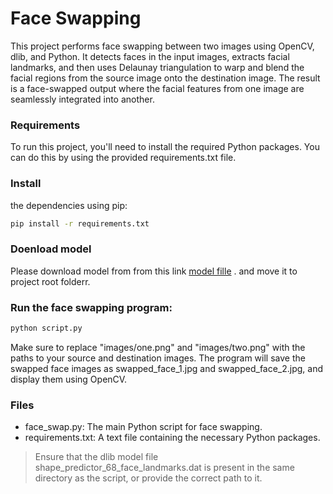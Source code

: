 # Face Swapping
This project performs face swapping between two images using OpenCV, dlib, and Python. It detects faces in the input images, extracts facial landmarks, and then uses Delaunay triangulation to warp and blend the facial regions from the source image onto the destination image. The result is a face-swapped output where the facial features from one image are seamlessly integrated into another.

### Requirements
To run this project, you'll need to install the required Python packages. You can do this by using the provided requirements.txt file.

### Install 
the dependencies using pip:

```bash
pip install -r requirements.txt
```

### Doenload model
Please download model from from this link  [model fille](https://drive.google.com/file/d/12pjNWnRKK0TYW5dBw_MxYP6vrxnDtTxR/view?usp=drive_link) .  and move it to project root folderr.

###  Run the face swapping program:

```bash
python script.py
```

Make sure to replace "images/one.png" and "images/two.png" with the paths to your source and destination images. The program will save the swapped face images as swapped_face_1.jpg and swapped_face_2.jpg, and display them using OpenCV.

### Files
- face_swap.py: The main Python script for face swapping.
- requirements.txt: A text file containing the necessary Python packages.

> Ensure that the dlib model file shape_predictor_68_face_landmarks.dat is present in the same directory as the script, or provide the correct path to it.
